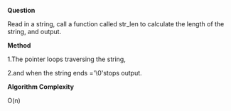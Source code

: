**Question**

Read in a string, call a function called str_len to calculate the length of the string, and output.

**Method**


1.The pointer loops traversing the string,

2.and when the string ends ='\0'stops output.

**Algorithm Complexity**

O(n)